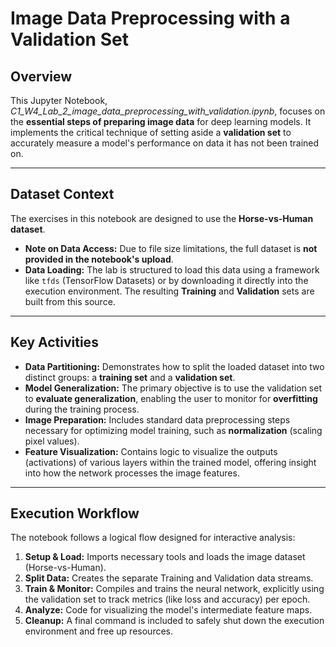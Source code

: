 # Image Data Preprocessing with a Validation Set

## **Overview**

This Jupyter Notebook, *C1\_W4\_Lab\_2\_image\_data\_preprocessing\_with\_validation.ipynb*, focuses on the **essential steps of preparing image data** for deep learning models. It implements the critical technique of setting aside a **validation set** to accurately measure a model's performance on data it has not been trained on.

---

## **Dataset Context**

The exercises in this notebook are designed to use the **Horse-vs-Human dataset**.

* **Note on Data Access:** Due to file size limitations, the full dataset is **not provided in the notebook's upload**.
* **Data Loading:** The lab is structured to load this data using a framework like $\texttt{tfds}$ (TensorFlow Datasets) or by downloading it directly into the execution environment. The resulting **Training** and **Validation** sets are built from this source.

---

## **Key Activities**

* **Data Partitioning:** Demonstrates how to split the loaded dataset into two distinct groups: a **training set** and a **validation set**.
* **Model Generalization:** The primary objective is to use the validation set to **evaluate generalization**, enabling the user to monitor for **overfitting** during the training process.
* **Image Preparation:** Includes standard data preprocessing steps necessary for optimizing model training, such as **normalization** (scaling pixel values).
* **Feature Visualization:** Contains logic to visualize the outputs (activations) of various layers within the trained model, offering insight into how the network processes the image features.

---

## **Execution Workflow**

The notebook follows a logical flow designed for interactive analysis:

1.  **Setup & Load:** Imports necessary tools and loads the image dataset (Horse-vs-Human).
2.  **Split Data:** Creates the separate Training and Validation data streams.
3.  **Train & Monitor:** Compiles and trains the neural network, explicitly using the validation set to track metrics (like loss and accuracy) per epoch.
4.  **Analyze:** Code for visualizing the model's intermediate feature maps.
5.  **Cleanup:** A final command is included to safely shut down the execution environment and free up resources.
